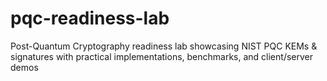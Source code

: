 # pqc-readiness-lab
Post-Quantum Cryptography readiness lab showcasing NIST PQC KEMs &amp; signatures with practical implementations, benchmarks, and client/server demos
